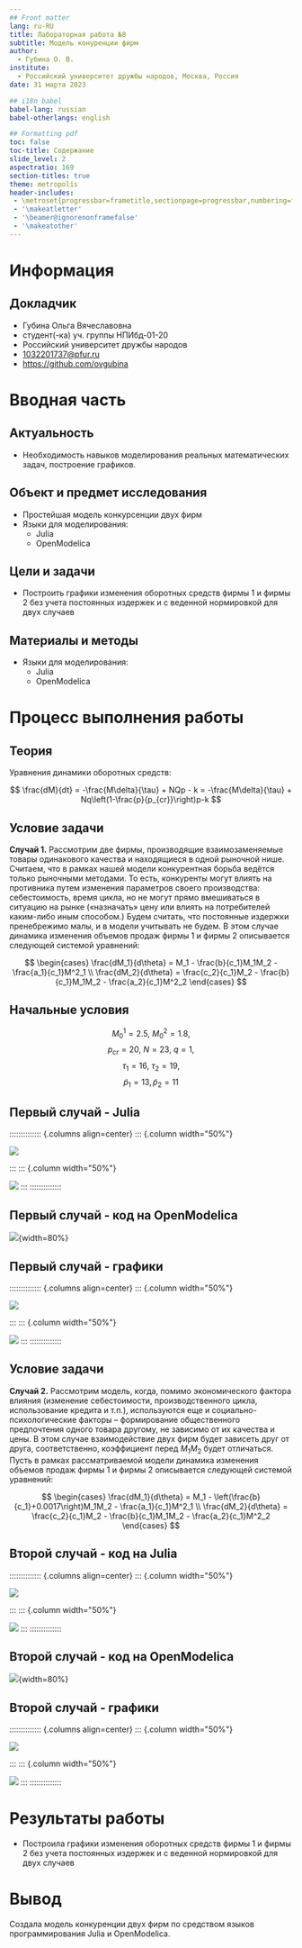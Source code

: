 ```yaml
---
## Front matter
lang: ru-RU
title: Лабораторная работа №8
subtitle: Модель конуренции фирм
author:
  - Губина О. В.
institute:
  - Российский университет дружбы народов, Москва, Россия
date: 31 марта 2023

## i18n babel
babel-lang: russian
babel-otherlangs: english

## Formatting pdf
toc: false
toc-title: Содержание
slide_level: 2
aspectratio: 169
section-titles: true
theme: metropolis
header-includes:
 - \metroset{progressbar=frametitle,sectionpage=progressbar,numbering=fraction}
 - '\makeatletter'
 - '\beamer@ignorenonframefalse'
 - '\makeatother'
---
```


# Информация

## Докладчик

  * Губина Ольга Вячеславовна
  * студент(-ка) уч. группы НПИбд-01-20
  * Российский университет дружбы народов
  * [1032201737@pfur.ru](mailto:1032201737@rudn.ru)
  * <https://github.com/ovgubina>

# Вводная часть

## Актуальность

- Необходимость навыков моделирования реальных математических задач, построение графиков. 

## Объект и предмет исследования

- Простейшая модель конкурсенции двух фирм
- Языки для моделирования:
  - Julia
  - OpenModelica

## Цели и задачи

- Построить графики изменения оборотных средств фирмы 1 и фирмы 2 без учета постоянных издержек и с веденной нормировкой для двух случаев

## Материалы и методы

- Языки для моделирования:
  - Julia
  - OpenModelica

# Процесс выполнения работы

## Теория

Уравнения динамики оборотных средств:

$$
\frac{dM}{dt} = -\frac{M\delta}{\tau} + NQp - k = -\frac{M\delta}{\tau} + Nq\left(1-\frac{p}{p_{cr}}\right)p-k
$$

## Условие задачи

**Случай 1.** Рассмотрим две фирмы, производящие взаимозаменяемые товары
одинакового качества и находящиеся в одной рыночной нише. Считаем, что в рамках
нашей модели конкурентная борьба ведётся только рыночными методами. То есть,
конкуренты могут влиять на противника путем изменения параметров своего
производства: себестоимость, время цикла, но не могут прямо вмешиваться в
ситуацию на рынке («назначать» цену или влиять на потребителей каким-либо иным
способом.) Будем считать, что постоянные издержки пренебрежимо малы, и в
модели учитывать не будем. В этом случае динамика изменения объемов продаж
фирмы 1 и фирмы 2 описывается следующей системой уравнений:

$$
\begin{cases}
	\frac{dM_1}{d\theta} = M_1 - \frac{b}{c_1}M_1M_2 - \frac{a_1}{c_1}M^2_1
	\\
	\frac{dM_2}{d\theta} = \frac{c_2}{c_1}M_2 - \frac{b}{c_1}M_1M_2 - \frac{a_2}{c_1}M^2_2
\end{cases}
$$

## Начальные условия

$$
M^1_0=2.5,\ M^2_0=1.8,
$$
$$
p_{cr}=20,\ N = 23,\ q = 1,
$$
$$
\tau _1 = 16,\ \tau _2 = 19,
$$
$$
\tilde p_1 = 13, \tilde p_2 = 11
$$

## Первый случай - Julia

:::::::::::::: {.columns align=center}
::: {.column width="50%"}

![](./image/j11.png)

:::
::: {.column width="50%"}

![](./image/j12.png)
:::
::::::::::::::

## Первый случай - код на OpenModelica

![](./image/o1.png){width=80%}

## Первый случай - графики

:::::::::::::: {.columns align=center}
::: {.column width="50%"}

![](./image/julia_1.png)

:::
::: {.column width="50%"}

![](./image/om_1.png)
:::
::::::::::::::

## Условие задачи

**Случай 2.** Рассмотрим модель, когда, помимо экономического фактора влияния (изменение себестоимости, производственного цикла, использование
кредита и т.п.), используются еще и социально-психологические факторы –
формирование общественного предпочтения одного товара другому, не зависимо от
их качества и цены. В этом случае взаимодействие двух фирм будет зависеть друг
от друга, соответственно, коэффициент перед $M_1M_2$
будет отличаться. Пусть в
рамках рассматриваемой модели динамика изменения объемов продаж фирмы 1 и
фирмы 2 описывается следующей системой уравнений:

$$
\begin{cases}
	\frac{dM_1}{d\theta} = M_1 - \left(\frac{b}{c_1}+0.0017\right)M_1M_2 - \frac{a_1}{c_1}M^2_1
	\\
	\frac{dM_2}{d\theta} = \frac{c_2}{c_1}M_2 - \frac{b}{c_1}M_1M_2 - \frac{a_2}{c_1}M^2_2
\end{cases}
$$

## Второй случай - код на Julia

:::::::::::::: {.columns align=center}
::: {.column width="50%"}

![](./image/j21.png)

:::
::: {.column width="50%"}

![](./image/j22.png)
:::
::::::::::::::

## Второй случай  - код на OpenModelica

![](./image/o2.png){width=80%}

## Второй случай - графики

:::::::::::::: {.columns align=center}
::: {.column width="50%"}

![](./image/julia_2.png)

:::
::: {.column width="50%"}

![](./image/om_2.png)
:::
::::::::::::::

# Результаты работы

- Построила графики изменения оборотных средств фирмы 1 и фирмы 2 без учета постоянных издержек и с веденной нормировкой для двух случаев

# Вывод

Создала модель конкуренции двух фирм по средством языков программирования Julia и OpenModelica.

[def]: ttps://github.com/ovgubina